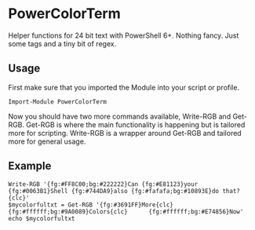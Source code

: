 # PowerColorTerm

Helper functions for 24 bit text with PowerShell 6+. Nothing fancy. Just some tags and a tiny bit of regex.

## Usage

First make sure that you imported the Module into your script or profile.

```pwsh
Import-Module PowerColorTerm
```

Now you should have two more commands available, Write-RGB and Get-RGB.
Get-RGB is where the main functionality is happening but is tailored more for scripting.
Write-RGB is a wrapper around Get-RGB and tailored more for general usage.

## Example

```pwsh
Write-RGB '{fg:#FF8C00;bg:#222222}Can {fg:#E81123}your {fg:#0063B1}Shell {fg:#744DA9}also {fg:#fafafa;bg:#10893E}do that?{clc}'
$mycolorfultxt = Get-RGB '{fg:#3691FF}More{clc}     {fg:#ffffff;bg:#9A0089}Colors{clc}      {fg:#ffffff;bg:#E74856}Now'
echo $mycolorfultxt
```